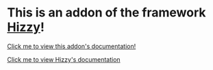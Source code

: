 # This is an addon of the framework [Hizzy](https://www.npmjs.com/package/hizzy)!

[Click me to view this addon's documentation!](https://hizzyjs.github.io/addons/database)

[Click me to view Hizzy's documentation](https://hizzyjs.github.io)